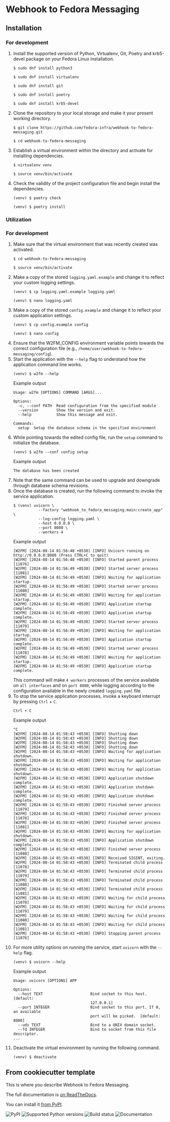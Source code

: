 # Webhook to Fedora Messaging

## Installation

### For development

1.  Install the supported version of Python, Virtualenv, Git, Poetry and krb5-devel package on your Fedora Linux installation.
    ```
    $ sudo dnf install python3
    ```
    ```
    $ sudo dnf install virtualenv
    ```
    ```
    $ sudo dnf install git
    ```
    ```
    $ sudo dnf install poetry
    ```
    ```
    $ sudo dnf install krb5-devel
    ```

2.  Clone the repository to your local storage and make it your present working directory.
    ```
    $ git clone https://github.com/fedora-infra/webhook-to-fedora-messaging.git
    ```
    ```
    $ cd webhook-to-fedora-messaging
    ```

3.  Establish a virtual environment within the directory and activate for installing dependencies.
    ```
    $ virtualenv venv
    ```
    ```
    $ source venv/bin/activate
    ```

4.  Check the validity of the project configuration file and begin install the dependencies.
    ```
    (venv) $ poetry check
    ```
    ```
    (venv) $ poetry install
    ```

### Utilization

### For development

1.  Make sure that the virtual environment that was recently created was activated.
    ```
    $ cd webhook-to-fedora-messaging
    ```
    ```
    $ source venv/bin/activate
    ```
2.  Make a copy of the stored `logging.yaml.example` and change it to reflect your custom logging settings.
    ```
    (venv) $ cp logging.yaml.example logging.yaml
    ```
    ```
    (venv) $ nano logging.yaml
    ```
3.  Make a copy of the stored `config.example` and change it to reflect your custom application settings.
    ```
    (venv) $ cp config.example config
    ```
    ```
    (venv) $ nano config
    ```
4.  Ensure that the W2FM_CONFIG environment variable points towards the correct configuration file (e.g., `/home/user/webhook-to-fedora-messaging/config`).
5.  Start the application with the `--help` flag to understand how the application command line works.
    ```
    (venv) $ w2fm --help
    ```
    Example output
    ```
    Usage: w2fm [OPTIONS] COMMAND [ARGS]...

    Options:
      -c, --conf PATH  Read configuration from the specified module
      --version        Show the version and exit.
      --help           Show this message and exit.

    Commands:
      setup  Setup the database schema in the specified environment
    ```
6.  While pointing towards the edited config file, run the `setup` command to initialize the database.
    ```
    (venv) $ w2fm --conf config setup
    ```
    Example output
    ```
    The database has been created
    ```
7.  Note that the same command can be used to upgrade and downgrade through database schema revisions.
8.  Once the database is created, run the following command to invoke the service application.
    ```
    $ (venv) uvicorn \
               --factory "webhook_to_fedora_messaging.main:create_app" \
               --log-config logging.yaml \
               --host 0.0.0.0 \
               --port 8080 \
               --workers 4
    ```
    Example output
    ```
    [W2FM] [2024-08-14 01:56:48 +0530] [INFO] Uvicorn running on http://0.0.0.0:8080 (Press CTRL+C to quit)
    [W2FM] [2024-08-14 01:56:48 +0530] [INFO] Started parent process [11076]
    [W2FM] [2024-08-14 01:56:49 +0530] [INFO] Started server process [11081]
    [W2FM] [2024-08-14 01:56:49 +0530] [INFO] Waiting for application startup.
    [W2FM] [2024-08-14 01:56:49 +0530] [INFO] Started server process [11080]
    [W2FM] [2024-08-14 01:56:49 +0530] [INFO] Waiting for application startup.
    [W2FM] [2024-08-14 01:56:49 +0530] [INFO] Application startup complete.
    [W2FM] [2024-08-14 01:56:49 +0530] [INFO] Application startup complete.
    [W2FM] [2024-08-14 01:56:49 +0530] [INFO] Started server process [11079]
    [W2FM] [2024-08-14 01:56:49 +0530] [INFO] Waiting for application startup.
    [W2FM] [2024-08-14 01:56:49 +0530] [INFO] Application startup complete.
    [W2FM] [2024-08-14 01:56:49 +0530] [INFO] Started server process [11078]
    [W2FM] [2024-08-14 01:56:49 +0530] [INFO] Waiting for application startup.
    [W2FM] [2024-08-14 01:56:49 +0530] [INFO] Application startup complete.
    ```
    This command will make `4 workers` processes of the service available on `all interfaces` and on `port 8080`, while logging according to the configuration available in the newly created `logging.yaml` file.
9.  To stop the service application processes, invoke a keyboard interrupt by pressing `Ctrl` + `C`.
    ```
    Ctrl + C
    ```
    Example output
    ```
    ^C
    [W2FM] [2024-08-14 01:58:43 +0530] [INFO] Shutting down
    [W2FM] [2024-08-14 01:58:43 +0530] [INFO] Shutting down
    [W2FM] [2024-08-14 01:58:43 +0530] [INFO] Shutting down
    [W2FM] [2024-08-14 01:58:43 +0530] [INFO] Shutting down
    [W2FM] [2024-08-14 01:58:43 +0530] [INFO] Waiting for application shutdown.
    [W2FM] [2024-08-14 01:58:43 +0530] [INFO] Waiting for application shutdown.
    [W2FM] [2024-08-14 01:58:43 +0530] [INFO] Waiting for application shutdown.
    [W2FM] [2024-08-14 01:58:43 +0530] [INFO] Application shutdown complete.
    [W2FM] [2024-08-14 01:58:43 +0530] [INFO] Application shutdown complete.
    [W2FM] [2024-08-14 01:58:43 +0530] [INFO] Application shutdown complete.
    [W2FM] [2024-08-14 01:58:43 +0530] [INFO] Finished server process [11079]
    [W2FM] [2024-08-14 01:58:43 +0530] [INFO] Finished server process [11078]
    [W2FM] [2024-08-14 01:58:43 +0530] [INFO] Finished server process [11081]
    [W2FM] [2024-08-14 01:58:43 +0530] [INFO] Waiting for application shutdown.
    [W2FM] [2024-08-14 01:58:43 +0530] [INFO] Application shutdown complete.
    [W2FM] [2024-08-14 01:58:43 +0530] [INFO] Finished server process [11080]
    [W2FM] [2024-08-14 01:58:43 +0530] [INFO] Received SIGINT, exiting.
    [W2FM] [2024-08-14 01:58:43 +0530] [INFO] Terminated child process [11078]
    [W2FM] [2024-08-14 01:58:43 +0530] [INFO] Terminated child process [11079]
    [W2FM] [2024-08-14 01:58:43 +0530] [INFO] Terminated child process [11080]
    [W2FM] [2024-08-14 01:58:43 +0530] [INFO] Terminated child process [11081]
    [W2FM] [2024-08-14 01:58:43 +0530] [INFO] Waiting for child process [11078]
    [W2FM] [2024-08-14 01:58:43 +0530] [INFO] Waiting for child process [11079]
    [W2FM] [2024-08-14 01:58:43 +0530] [INFO] Waiting for child process [11080]
    [W2FM] [2024-08-14 01:58:43 +0530] [INFO] Waiting for child process [11081]
    [W2FM] [2024-08-14 01:58:43 +0530] [INFO] Stopping parent process [11076]
    ```
10. For more utility options on running the service, start `uvicorn` with the `--help` flag.
    ```
    (venv) $ uvicorn --help
    ```
    Example output
    ```
    Usage: uvicorn [OPTIONS] APP

    Options:
      --host TEXT                     Bind socket to this host.  [default:
                                      127.0.0.1]
      --port INTEGER                  Bind socket to this port. If 0, an available
                                      port will be picked.  [default: 8000]
      --uds TEXT                      Bind to a UNIX domain socket.
      --fd INTEGER                    Bind to socket from this file descriptor.
    ...
    ```
11. Deactivate the virtual environment by running the following command.
    ```
    (venv) $ deactivate
    ```

## From cookiecutter template

This is where you describe Webhook to Fedora Messaging.

The full documentation is [on ReadTheDocs](https://webhook-to-fedora-messaging.readthedocs.io).

You can install it [from PyPI](https://pypi.org/project/webhook-to-fedora-messaging/).

![PyPI](https://img.shields.io/pypi/v/webhook-to-fedora-messaging.svg)
![Supported Python versions](https://img.shields.io/pypi/pyversions/webhook-to-fedora-messaging.svg)
![Build status](http://github.com/fedora-infra/webhook-to-fedora-messaging/actions/workflows/main.yml/badge.svg?branch=develop)
![Documentation](https://readthedocs.org/projects/webhook-to-fedora-messaging/badge/?version=latest)
